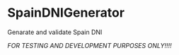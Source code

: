 # SpainDNIGenerator

Genarate and validate Spain DNI


*FOR TESTING AND DEVELOPMENT PURPOSES ONLY!!!!*
